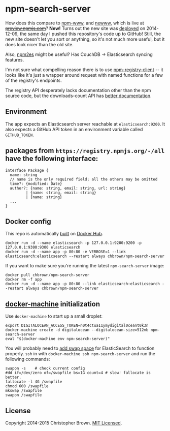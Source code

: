 # npm-search-server

How does this compare to [npm-www](https://github.com/npm/npm-www), and [newww](https://github.com/npm/newww), which is live at <del>[preview.npmjs.com](https://preview.npmjs.com/)</del>? **New!** Turns out the new site was [deployed](https://www.npmjs.com/) on 2014-12-09, the same day I pushed this repository's code up to GitHub! Still, the new site doesn't let you sort or anything, so it's not much more useful, but it does look nicer than the old site.

Also, [npm2es](https://github.com/solids/npm2es) might be useful? Has CouchDB -> Elasticsearch syncing features.

I'm not sure what compelling reason there is to use [npm-registry-client](https://github.com/npm/npm-registry-client) -- it looks like it's just a wrapper around request with named functions for a few of the registry's endpoints.

The registry API desperately lacks documentation other than the npm source code, but the downloads-count API has [better documentation](https://github.com/npm/download-counts).


## Environment

The app expects an Elasticsearch server reachable at `elasticsearch:9200`.
It also expects a GitHub API token in an environment variable called `GITHUB_TOKEN`.


## packages from `https://registry.npmjs.org/-/all` have the following interface:

    interface Package {
      name: string
      // name is the only required field; all the others may be omitted
      time?: {modified: Date}
      author?: {name: string, email: string, url: string}
             | {name: string, email: string}
             | {name: string}
      ...
    }


## Docker config

This repo is automatically [built](Dockerfile) on [Docker Hub](https://registry.hub.docker.com/u/chbrown/npm-search-server/).

    docker run -d --name elasticsearch -p 127.0.0.1:9200:9200 -p 127.0.0.1:9300:9300 elasticsearch
    docker run -d --name app -p 80:80 -e VERBOSE=1 --link elasticsearch:elasticsearch --restart always chbrown/npm-search-server

If you want to make sure you're running the latest `npm-search-server` image:

    docker pull chbrown/npm-search-server
    docker rm -f app
    docker run -d --name app -p 80:80 --link elasticsearch:elasticsearch --restart always chbrown/npm-search-server


## [docker-machine](https://github.com/docker/machine) initialization

Use `docker-machine` to start up a small droplet:

    export DIGITALOCEAN_ACCESS_TOKEN=n0t4ctua11ymydigital0ceant0k3n
    docker-machine create -d digitalocean --digitalocean-size=512mb npm-search-server
    eval "$(docker-machine env npm-search-server)"

You will probably need to [add swap space](https://www.digitalocean.com/community/tutorials/how-to-add-swap-on-ubuntu-14-04) for ElasticSearch to function properly. `ssh` in with `docker-machine ssh npm-search-server` and run the following commands:

    swapon -s    # check current config
    #dd if=/dev/zero of=/swapfile bs=1G count=4 # slow! fallocate is better.
    fallocate -l 4G /swapfile
    chmod 600 /swapfile
    mkswap /swapfile
    swapon /swapfile


## License

Copyright 2014-2015 Christopher Brown. [MIT Licensed](http://opensource.org/licenses/MIT).
